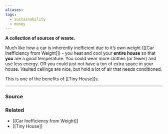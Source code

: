 ```yaml
---
aliases: 
tags:
  - sustainability
  - money
---
```

**A collection of sources of waste.**

Much like how a car is inherently inefficient due to it’s own weight ([[Car Inefficiency from Weight]]) - you heat and cool your **entire house** so that **you** are a good temperature. You could wear more clothes (or fewer) and use less energy. OR you could just not have a ton of extra space in your house. Vaulted ceilings are nice, but hold a lot of air that needs conditioned.

This is one of the benefits of [[Tiny House]]s. 

---

### Source


### Related
- [[Car Inefficiency from Weight]] 
- [[Tiny House]]